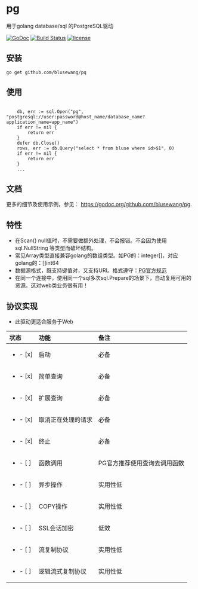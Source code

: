 # pg
用于golang database/sql 的PostgreSQL驱动

[![GoDoc](https://godoc.org/github.com/blusewang/pg?status.svg)](https://godoc.org/github.com/blusewang/pg)
[![Build Status](https://travis-ci.org/blusewang/pg.svg?branch=master)](https://travis-ci.org/blusewang/pg)
[![license](http://img.shields.io/badge/license-MIT-red.svg?style=flat)](https://github.com/blusewang/pq/blob/master/LICENSE)

## 安装

	go get github.com/blusewang/pq

## 使用
```golang

	db, err := sql.Open("pg", "postgresql://user:password@host_name/database_name?application_name=app_name")
	if err != nil {
		return err
	}
	defer db.Close()
	rows, err := db.Query("select * from bluse where id>$1", 0)
	if err != nil {
		return err
	}
	...

```

## 文档

更多的细节及使用示例，参见： <https://godoc.org/github.com/blusewang/pg>.


## 特性

* 在Scan() null值时，不需要做额外处理，不会报错。不会因为使用 sql.NullString 等类型而破坏结构。
* 常见Array类型直接兼容golang的数组类型。如PG的：integer[]，对应golang的：[]int64
* 数据源格式，既支持键值对，又支持URI。格式遵守：[PG官方规范](https://www.postgresql.org/docs/10/libpq-connect.html#LIBPQ-CONNSTRING)
* 在同一个连接中，使用同一个sql多次sql.Prepare的场景下，自动复用可用的资源。这对web类业务很有用！

## 协议实现
- 此驱动更适合服务于Web

| 状态   | 功能 | 备注 |
| :---- | :---- | :---- |
| <ul><li>- [x] </li></ul> | 启动 | 必备 |
| <ul><li>- [x] </li></ul> | 简单查询 | 必备 |
| <ul><li>- [x] </li></ul> | 扩展查询 | 必备 |
| <ul><li>- [x] </li></ul> | 取消正在处理的请求 | 必备 |
| <ul><li>- [x] </li></ul> | 终止 | 必备 |
| <ul><li>- [ ] </li></ul> | 函数调用 | PG官方推荐使用查询去调用函数 |
| <ul><li>- [ ] </li></ul> | 异步操作 | 实用性低 |
| <ul><li>- [ ] </li></ul> | COPY操作 | 实用性低 |
| <ul><li>- [ ] </li></ul> | SSL会话加密 | 低效 |
| <ul><li>- [ ] </li></ul> | 流复制协议 | 实用性低 |
| <ul><li>- [ ] </li></ul> | 逻辑流式复制协议 | 实用性低 |
